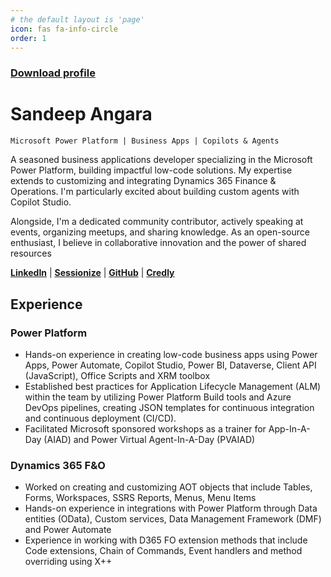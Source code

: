```yaml
---
# the default layout is 'page'
icon: fas fa-info-circle
order: 1
---
```


### [Download profile]("https://drive.google.com/file/d/1oYpiyLAeZgRg4naa7gsqP_j-j3hROi-b/view?usp=drive_link")

# Sandeep Angara
` Microsoft Power Platform | Business Apps | Copilots & Agents `

A seasoned business applications developer specializing in the Microsoft Power Platform, building impactful low-code solutions. My expertise extends to customizing and integrating Dynamics 365 Finance & Operations. I'm particularly excited about building custom agents with Copilot Studio. 

Alongside, I'm a dedicated community contributor, actively speaking at events, organizing meetups, and sharing knowledge. As an open-source enthusiast, I believe in collaborative innovation and the power of shared resources

[**LinkedIn**](https://linkedin.com/in/sandeep-angara) | [**Sessionize**](https://sessionize.com/sandeep-angara/) | [**GitHub**](https://github.com/hisandeepangara) | [**Credly**](https://www.credly.com/users/sandeep-angara)

## Experience

### Power Platform
- Hands-on experience in creating low-code business apps using Power Apps, 
Power Automate, Copilot Studio, Power BI, Dataverse, Client API (JavaScript), 
Office Scripts and XRM toolbox
- Established best practices for Application Lifecycle Management (ALM) within the 
team by utilizing Power Platform Build tools and Azure DevOps pipelines, creating 
JSON templates for continuous integration and continuous deployment (CI/CD).
- Facilitated Microsoft sponsored workshops as a trainer for App-In-A-Day (AIAD) and 
Power Virtual Agent-In-A-Day (PVAIAD)

### Dynamics 365 F&O
 - Worked on creating and customizing AOT objects that include Tables, Forms, 
Workspaces, SSRS Reports, Menus, Menu Items
- Hands-on experience in integrations with Power Platform through Data entities 
(OData), Custom services, Data Management Framework (DMF) and Power 
Automate
- Experience in working with D365 FO extension methods that include Code 
extensions, Chain of Commands, Event handlers and method overriding using X++
